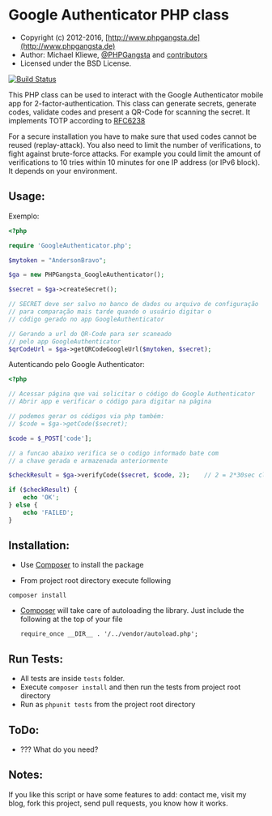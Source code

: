 Google Authenticator PHP class
==============================

* Copyright (c) 2012-2016, [http://www.phpgangsta.de](http://www.phpgangsta.de)
* Author: Michael Kliewe, [@PHPGangsta](http://twitter.com/PHPGangsta) and [contributors](https://github.com/PHPGangsta/GoogleAuthenticator/graphs/contributors)
* Licensed under the BSD License.

[![Build Status](https://travis-ci.org/PHPGangsta/GoogleAuthenticator.png?branch=master)](https://travis-ci.org/PHPGangsta/GoogleAuthenticator)

This PHP class can be used to interact with the Google Authenticator mobile app for 2-factor-authentication. This class
can generate secrets, generate codes, validate codes and present a QR-Code for scanning the secret. It implements TOTP 
according to [RFC6238](https://tools.ietf.org/html/rfc6238)

For a secure installation you have to make sure that used codes cannot be reused (replay-attack). You also need to
limit the number of verifications, to fight against brute-force attacks. For example you could limit the amount of
verifications to 10 tries within 10 minutes for one IP address (or IPv6 block). It depends on your environment.

Usage:
------

Exemplo:

```php
<?php

require 'GoogleAuthenticator.php';

$mytoken = "AndersonBravo";

$ga = new PHPGangsta_GoogleAuthenticator();

$secret = $ga->createSecret();

// SECRET deve ser salvo no banco de dados ou arquivo de configuração
// para comparação mais tarde quando o usuário digitar o
// código gerado no app GoogleAuthenticator

// Gerando a url do QR-Code para ser scaneado
// pelo app GoogleAuthenticator
$qrCodeUrl = $ga->getQRCodeGoogleUrl($mytoken, $secret);
```

Autenticando pelo Google Authenticator:

```php
<?php

// Acessar página que vai solicitar o código do Google Authenticator
// Abrir app e verificar o código para digitar na página

// podemos gerar os códigos via php também:
// $code = $ga->getCode($secret);

$code = $_POST['code'];

// a funcao abaixo verifica se o codigo informado bate com
// a chave gerada e armazenada anteriormente

$checkResult = $ga->verifyCode($secret, $code, 2);    // 2 = 2*30sec clock tolerance

if ($checkResult) {
	echo 'OK';
} else {
	echo 'FAILED';
}	
```

Installation:
-------------

- Use [Composer](https://getcomposer.org/doc/01-basic-usage.md) to
  install the package

- From project root directory execute following

```composer install```

- [Composer](https://getcomposer.org/doc/01-basic-usage.md) will take care of autoloading
  the library. Just include the following at the top of your file

  `require_once __DIR__ . '/../vendor/autoload.php';`

Run Tests:
----------

- All tests are inside `tests` folder.
- Execute `composer install` and then run the tests from project root
  directory
- Run as `phpunit tests` from the project root directory


ToDo:
-----
- ??? What do you need?

Notes:
------

If you like this script or have some features to add: contact me, visit my blog, fork this project, send pull requests, you know how it works.
